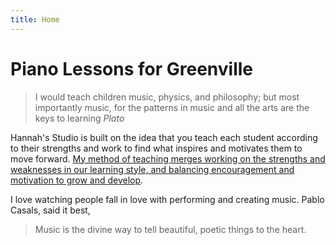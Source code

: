 ```yaml
---
title: Home
---
```


# Piano Lessons for Greenville

>I would teach children music, physics, and philosophy; but most importantly music, for the patterns in music and all the arts are the keys to learning
<cite>Plato</cite>

Hannah's Studio is built on the idea that you teach each student according to their strengths and work to find what inspires and motivates them to move forward. [My method of teaching merges working on the strengths and weaknesses in our learning style, and balancing encouragement and motivation to grow and develop](/about). 

I love watching people fall in love with performing and creating music. Pablo Casals, said it best, 
>Music is the divine way to tell beautiful, poetic things to the heart.